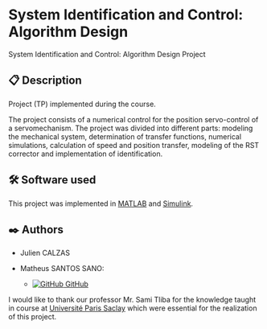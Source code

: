 # System Identification and Control: Algorithm Design
System Identification and Control: Algorithm Design Project

## 📋 Description
Project (TP) implemented during the course.

The project consists of a numerical control for the position servo-control of a servomechanism. The project was divided into different parts: modeling the mechanical system, determination of transfer functions, numerical simulations, calculation of speed and position transfer, modeling of the RST corrector and implementation of identification.

## 🛠️ Software used

This project was implemented in [MATLAB](https://www.mathworks.com/products/matlab.html) and [Simulink](https://www.mathworks.com/products/simulink.html).

## ✒️ Authors

- Julien CALZAS

- Matheus SANTOS SANO:
    - [![GitHub](https://i.stack.imgur.com/tskMh.png) GitHub](https://github.com/matsano)

I would like to thank our professor Mr. Sami Tliba for the knowledge taught in course at [Université Paris Saclay](https://www.universite-paris-saclay.fr/) which were essential for the realization of this project.
